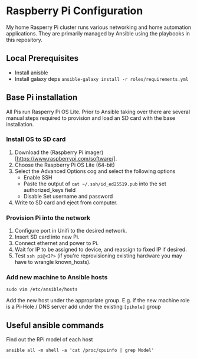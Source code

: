 # Raspberry Pi Configuration

My home Rasperry Pi cluster runs various networking and home automation applications. They are primarily managed by Ansible using the playbooks in this repository.

## Local Prerequisites

- Install anisble
- Install galaxy deps `ansible-galaxy install -r roles/requirements.yml`

## Base Pi installation

All Pis run Rasperry Pi OS Lite. Prior to Ansible taking over there are several manual steps required to provision and load an SD card with the base installation.

### Install OS to SD card

1. Download the (Raspberry Pi imager)[https://www.raspberrypi.com/software/].
2. Choose the Raspberry Pi OS Lite (64-bit)
3. Select the Advanced Options cog and select the following options
    - Enable SSH
    - Paste the output of `cat ~/.ssh/id_ed25519.pub` into the set authorized_keys field
    - Disable Set username and password
4. Write to SD card and eject from computer.

### Provision Pi into the network

1. Configure port in Unifi to the desired network.
2. Insert SD card into new Pi.
3. Connect ethernet and power to Pi.
4. Wait for IP to be assigned to device, and reassign to fixed IP if desired.
5. Test `ssh pi@<IP>` (if you're reprovisioning existing hardware you may have to wrangle known_hosts).

### Add new machine to Ansible hosts

```
sudo vim /etc/ansible/hosts
```

Add the new host under the appropriate group. E.g. if the new machine role is a Pi-Hole / DNS server add under the existing `[pihole]` group

## Useful ansible commands

Find out the RPi model of each host
```
ansible all -m shell -a 'cat /proc/cpuinfo | grep Model'
```




